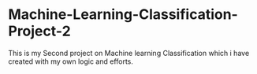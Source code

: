 # Machine-Learning-Classification-Project-2
This is my Second project on Machine learning Classification which i have created with my own logic and efforts.

